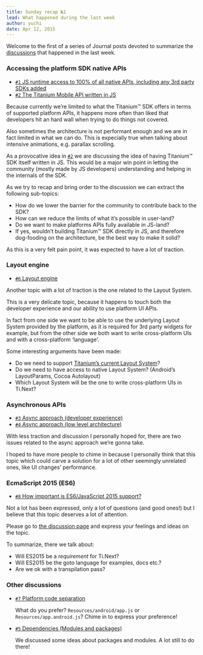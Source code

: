 ```yaml
---
title: Sunday recap №1
lead: What happened during the last week
author: yuchi
date: Apr 12, 2015
---
```


Welcome to the first of a series of Journal posts devoted to summarize the
[discussions][discuss] that happened in the last week.

[discuss]: https://github.com/TiForward/discuss/issues

### Accessing the platform SDK native APIs

- [`#1` JS runtime access to 100% of all native APIs, including any 3rd party SDKs added][issue-1]
- [`#2` The Titanium Mobile API written in JS][issue-2]

Because currently we’re limited to what the Titanium™ SDK offers in terms of
supported platform APIs, it happens more often than liked that developers hit
an hard wall when trying to do things not covered.

Also sometimes the architecture is not performant enough and we are in fact
limited in what we can do. This is expecially true when talking about intensive
animations, e.g. parallax scrolling.

As a provocative idea in [`#2`][issue-2] we are discussing the idea of having
Titanium™ SDK itself written in JS. This would be a major win point in letting
the community (mostly made by JS developers) understanding and helping in the
internals of the SDK.

As we try to recap and bring order to the discussion we can extract the
following sub-topics:

- How do we lower the barrier for the community to contribute back to the SDK?
- How can we reduce the limits of what it’s possible in user-land?
- Do we want to make platforms APIs fully available in JS-land?
- If yes, wouldn’t building Titanium™ SDK directly in JS, and therefore
  dog-fooding on the architecture, be the best way to make it solid?

As this is a very felt pain point, it was expected to have a lot of traction.

### Layout engine

- [`#6` Layout engine][issue-6]

Another topic with a lot of traction is the one related to the Layout System.

This is a very delicate topic, because it happens to touch both the developer
experience and our ability to use platform UI APIs.

In fact from one side we want to be able to use the underlying Layout System
provided by the platform, as it is required for 3rd party widgets for example,
but from the other side we both want to write cross-platform UIs and with a
cross-platform ‘language’.

Some interesting arguments have been made:

- Do we need to support [Titanium’s current Layout System](http://docs.appcelerator.com/titanium/latest/#!/guide/Transitioning_to_the_New_UI_Layout_System)?
- Do we need to have access to native Layout System? (Android’s LayoutParams, Cocoa Autolayout)
- Which Layout System will be the one to write cross-platform UIs in Ti.Next?

### Asynchronous APIs

- [`#3` Async approach (developer experience)][issue-3]
- [`#4` Async approach (low level architecture)][issue-4]

With less traction and discussion I personally hoped for, there are two issues
related to the async approach we’re gonna take.

I hoped to have more people to chime in because I personally think that this
topic which could carve a solution for a lot of other seemingly unrelated ones,
like UI changes’ performance.

### EcmaScript 2015 (ES6)

- [`#8` How important is ES6/JavaScript 2015 support?][issue-8]

Not a lot has been expressed, only a lot of questions (and good ones!) but I believe that this topic deserves a lot of attention.

Please go to [the discussion page][issue-8] and express your feelings and ideas
on the topic.

To summarize, there we talk about:

- Will ES2015 be a *requirement* for Ti.Next?
- Will ES2015 be the goto language for examples, docs etc.?
- Are we ok with a transpilation pass?

### Other discussions

- [`#7` Platform code separation][issue-7]

  What do you prefer? `Resources/android/app.js` or `Resources/app.android.js`?
  Chime in to express your preference!

- [`#5` Dependencies (Modules and packages)][issue-5]

  We discussed some ideas about packages and modules. A lot still to do there!


[issue-1]: https://github.com/TiForward/discuss/issues/1
[issue-2]: https://github.com/TiForward/discuss/issues/2
[issue-3]: https://github.com/TiForward/discuss/issues/3
[issue-4]: https://github.com/TiForward/discuss/issues/4
[issue-5]: https://github.com/TiForward/discuss/issues/5
[issue-6]: https://github.com/TiForward/discuss/issues/6
[issue-7]: https://github.com/TiForward/discuss/issues/7
[issue-8]: https://github.com/TiForward/discuss/issues/8
